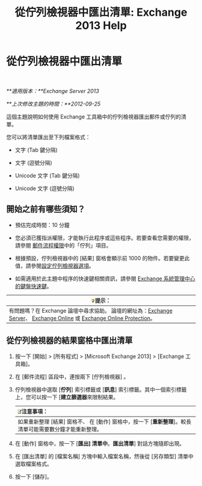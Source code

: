 ﻿---
title: '從佇列檢視器中匯出清單: Exchange 2013 Help'
TOCTitle: 從佇列檢視器中匯出清單
ms:assetid: dcb829cd-0ffd-4ea9-ac3e-eaac5a8d1194
ms:mtpsurl: https://technet.microsoft.com/zh-tw/library/Bb691328(v=EXCHG.150)
ms:contentKeyID: 50474392
ms.date: 05/21/2018
mtps_version: v=EXCHG.150
ms.translationtype: MT
---

# 從佇列檢視器中匯出清單

 

_**適用版本：**Exchange Server 2013_

_**上次修改主題的時間：**2012-09-25_

這個主題說明如何使用 Exchange 工具箱中的佇列檢視器匯出郵件或佇列的清單。

您可以將清單匯出至下列檔案格式：

  - 文字 (Tab 鍵分隔)

  - 文字 (逗號分隔)

  - Unicode 文字 (Tab 鍵分隔)

  - Unicode 文字 (逗號分隔)

## 開始之前有哪些須知？

  - 預估完成時間：10 分鐘

  - 您必須已獲指派權限，才能執行此程序或這些程序。若要查看您需要的權限，請參閱 [郵件流程權限](mail-flow-permissions-exchange-2013-help.md)中的「佇列」項目。

  - 根據預設，佇列檢視器中的 \[結果\] 窗格會顯示前 1000 的物件。若要變更此值，請參閱[設定佇列檢視器選項](set-queue-viewer-options-exchange-2013-help.md)。

  - 如需適用於此主題中程序的快速鍵相關資訊，請參閱 [Exchange 系統管理中心的鍵盤快速鍵](keyboard-shortcuts-in-the-exchange-admin-center-exchange-online-protection-help.md)。

<table>
<thead>
<tr class="header">
<th><img src="images/Bb124558.tip(EXCHG.150).gif" title="提示" alt="提示" />提示：</th>
</tr>
</thead>
<tbody>
<tr class="odd">
<td>有問題嗎？在 Exchange 論壇中尋求協助。 論壇的網址為：<a href="https://go.microsoft.com/fwlink/p/?linkid=60612">Exchange Server</a>、 <a href="https://go.microsoft.com/fwlink/p/?linkid=267542">Exchange Online</a> 或 <a href="https://go.microsoft.com/fwlink/p/?linkid=285351">Exchange Online Protection</a>。</td>
</tr>
</tbody>
</table>


## 從佇列檢視器的結果窗格中匯出清單

1.  按一下 \[開始\] \> \[所有程式\] \> \[Microsoft Exchange 2013\] \> \[Exchange 工具箱\]。

2.  在 \[郵件流程\] 區段中，連按兩下 \[佇列檢視器\] 。

3.  佇列檢視器中選取 \[**佇列**\] 索引標籤或 \[**訊息**\] 索引標籤。其中一個索引標籤上，您可以按一下 \[**建立篩選器**來限制結果。
    
    <table>
    <thead>
    <tr class="header">
    <th><img src="images/Bb124558.note(EXCHG.150).gif" title="注意事項" alt="注意事項" />注意事項：</th>
    </tr>
    </thead>
    <tbody>
    <tr class="odd">
    <td>如果重新整理 [結果] 窗格不、 在 [動作] 窗格中，按一下 [<strong>重新整理</strong>]。較長清單可能需要數分鐘才能重新整理。</td>
    </tr>
    </tbody>
    </table>


4.  在 \[動作\] 窗格中，按一下 \[**匯出\] 清單中**。**匯出清單**\] 對話方塊隨即出現。

5.  在 \[匯出清單\] 的 \[檔案名稱\] 方塊中輸入檔案名稱，然後從 \[另存類型\] 清單中選取檔案格式。

6.  按一下 \[儲存\]。

